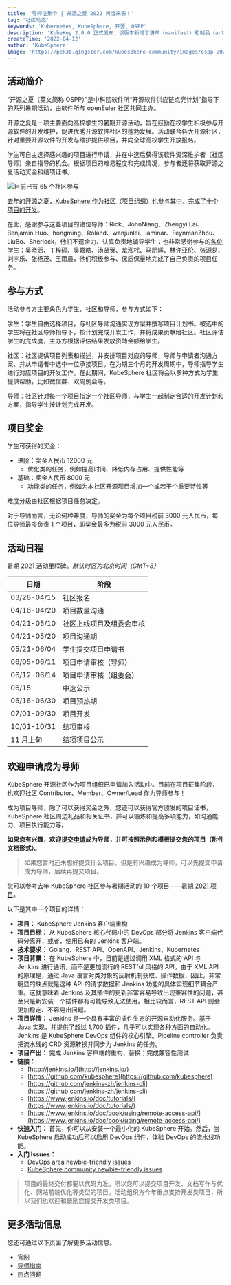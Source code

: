 ```yaml
---
title: '导师征集令 | 开源之夏 2022 再度来袭！'
tag: '社区动态'
keywords: 'Kubernetes, KubeSphere, 开源, OSPP'
description: 'KubeKey 2.0.0 正式发布，该版本新增了清单（manifest）和制品（artifact）的概念，为用户离线部署 Kubernetes 集群提供了解决方案。'
createTime: '2022-04-12'
author: 'KubeSphere'
image: 'https://pek3b.qingstor.com/kubesphere-community/images/ospp-2022.png'
---
```


## 活动简介

“开源之夏（英文简称 OSPP）”是中科院软件所“开源软件供应链点亮计划”指导下的系列暑期活动，由软件所与 openEuler 社区共同主办。

开源之夏是一项主要面向高校学生的暑期开源活动，旨在鼓励在校学生积极参与开源软件的开发维护，促进优秀开源软件社区的蓬勃发展。活动联合各大开源社区，针对重要开源软件的开发与维护提供项目，并向全球高校学生开放报名。

学生可自主选择感兴趣的项目进行申请，并在中选后获得该软件资深维护者（社区导师）亲自指导的机会。根据项目的难易程度和完成情况，参与者还将获取开源之夏活动奖金和结项证书。

![目前已有 65 个社区参与](https://pek3b.qingstor.com/kubesphere-community/images/SCR-20220412-nhw.png)

[去年的开源之夏，KubeSphere 作为社区（项目组织）也参与其中，完成了十个项目的开发](https://mp.weixin.qq.com/s/orCiHb6zJIbW02EUpdRG3w)。

在此，感谢参与这些项目的诸位导师：Rick、JohnNiang、Zhengyi Lai、Benjamin Huo、hongming、Roland、wanjunlei、laminar、FeynmanZhou、LiuBo、Sherlock，他们不遗余力、认真负责地辅导学生；也非常感谢参与的[各位学生](https://mp.weixin.qq.com/s/69niyBaLZCxOIWGcUShxcg)：吴晓涵、丁梓硕、吴嘉皓、汤贤贺、龙泓杙、马朋辉、林许亚伦、张源易、刘宇乐、张杨茂、王雨晨，他们积极参与、保质保量地完成了自己负责的项目任务。

## 参与方式

活动参与方主要角色为学生、社区和导师，参与方式如下：

学生：学生自由选择项目，与社区导师沟通实现方案并撰写项目计划书。被选中的学生将在社区导师指导下，按计划完成开发工作，并将成果贡献给社区。社区评估学生的完成度，主办方根据评估结果发放资助金额给学生。

社区：社区提供项目列表和描述，并安排项目对应的导师，导师与申请者沟通方案、并从申请者中选中一位承接项目。在为期三个月的开发周期中，导师指导学生进行对应项目的开发工作。在此期间，KubeSphere 社区将会以多种方式为学生提供帮助，比如微信群、双周例会等。

导师：社区针对每一个项目指定一个社区导师，与学生一起制定合适的开发计划和方案，指导学生按计划完成开发。

## 项目奖金

学生可获得的奖金：

* 进阶：奖金人民币 12000 元
  * 优化类的任务，例如提高时间、降低内存占用、提供性能等
* 基础：奖金人民币 8000 元
  * 功能类的任务，例如为本社区开源项目增加一个或若干个重要特性等

难度分级由社区根据项目任务决定。

对于导师而言，无论何种难度，导师的奖金为每个项目税前 3000 元人民币，每位导师最多负责 1 个项目，即奖金最多为税前 3000 元人民币。

## 活动日程

暑期 2021 活动里程碑。*默认时区为北京时间（GMT+8）*

| 日期        | 阶段                     |
| ----------- | ------------------------ |
| 03/28-04/15 | 社区报名                 |
| 04/16-04/20 | 项目数量沟通             |
| 04/21-05/10 | 社区上线项目及组委会审核 |
| 04/21-05/20 | 项目沟通期               |
| 05/21-06/04 | 学生提交项目申请书       |
| 06/05-06/11 | 项目申请审核（导师）     |
| 06/12-06/14 | 项目申请审核（组委会）   |
| 06/15       | 中选公示                 |
| 06/16-06/30 | 项目预热期               |
| 07/01-09/30 | 项目开发                 |
| 10/01-10/31 | 结项审核                 |
| 11 月上旬   | 结项项目公示             |

## 欢迎申请成为导师

KubeSphere 开源社区作为项目组织已申请加入活动中。目前在项目征集阶段，也欢迎社区 Contributor、Member、Owner/Lead 作为导师参与！

成为项目导师，除了可以获得奖金之外，您还可以获得官方颁发的项目证书，KubeSphere 社区周边礼品和相关证书，并可以锻炼和提高多项能力，如沟通能力、项目执行能力等。

**如果您有兴趣，欢迎[提交申请](https://jinshuju.net/f/Hd6jqR)成为导师，并可按照示例和模板提交您的项目（附件文档形式）。**

> 如果您暂时还未想好提交什么项目，但是有兴趣成为导师，可以先提交申请成为导师，后续再提交项目。

您可以参考去年 KubeSphere 社区参与暑期活动的 10 个项目——[暑期 2021 项目](https://github.com/kubesphere/community/tree/master/sig-advocacy-and-outreach/summer-ospp)。

以下是其中一个项目的详情：

* **项目：** KubeSphere Jenkins 客户端重构
* **项目目标：** 从 KubeSphere 核心代码中的 DevOps 部分将 Jenkins 客户端代码分离开，或者，使用已有的 Jenkins 客户端。
* **技术要求：** Golang、REST API、OpenAPI、Jenkins、Kubernetes
* **项目背景：** 在 KubeSphere 中，目前是通过调用 XML 格式的 API 与 Jenkins 进行通讯，而不是更加流行的 RESTful 风格的 API。由于 XML API 的原理是，通过 Java 语言对类对象的反射机制获取、操作数据，因此，非常明显的缺点就是这种 API 的请求数据和 Jenkins 功能的具体实现细节耦合严重。这就意味着 Jenkins 及其插件的更新非常容易导致出现兼容性的问题，甚至只是新安装一个插件都有可能导致无法使用。相比较而言，REST API 则会更加稳定、不容易出问题。
* **项目详情：** Jenkins 是一个具有丰富的插件生态的开源自动化服务。基于 Java 实现，并提供了超过 1,700 插件，几乎可以实现各种方面的自动化。Jenkins 是 KubeSphere DevOps 组件的核心引擎。Pipeline controller 负责把流水线的 CRD 资源转换并同步为 Jenkins 的任务。
* **项目产出：** 完成 Jenkins 客户端的重构、替换；完成兼容性测试
* **链接：**
  * [http://jenkins.io/](http://jenkins.io/)
  * [https://github.com/kubesphere](https://github.com/kubesphere)
  * [https://github.com/jenkins-zh/jenkins-cli](https://github.com/jenkins-zh/jenkins-cli)
  * [https://www.jenkins.io/doc/tutorials/](https://www.jenkins.io/doc/tutorials/)
  * [https://www.jenkins.io/doc/book/using/remote-access-api/](https://www.jenkins.io/doc/book/using/remote-access-api/)
* **快速入门：** 首先，你可以从安装一个最小化的 KubeSphere 开始。然后，当 KubeSphere 启动成功后可以启用 DevOps 组件，体验 DevOps 的流水线功能。
* **入门 Issues：**
  * [DevOps area newbie-friendly issues](https://github.com/search?q=user%3Akubesphere+label%3A%22good+first+issue%22+label%3A%22area%2Fdevops%22+state%3Aopen&type=Issues&ref=advsearch&l=&l=)
  * [KubeSphere community newbie-friendly issues](https://github.com/search?q=user%3Akubesphere+label%3A%22good+first+issue%22+state%3Aopen&type=Issues&ref=advsearch&l=&l=)

> 项目的最终交付都要以代码为准，所以您可以提交项目开发、文档写作与优化、网站前端优化等类型的项目。活动组织方今年重点支持开发类项目，所以我们也欢迎和鼓励您提交开发类项目。

## 更多活动信息

您还可通过以下页面了解更多活动信息。

* [官网](https://summer-ospp.ac.cn/#/homepage)
* [导师指南](https://summer-ospp.ac.cn/help/mentor/)
* [热点问题](https://summer-ospp.ac.cn/help/)
